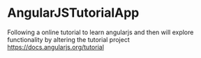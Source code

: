 # AngularJSTutorialApp
Following a online tutorial to learn angularjs and then will explore functionality by altering the tutorial project
https://docs.angularjs.org/tutorial
